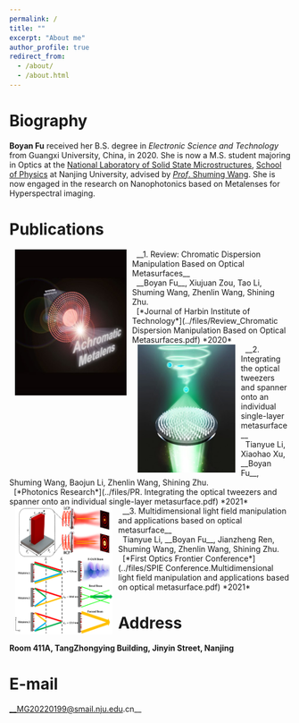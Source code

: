 ```yaml
---
permalink: /
title: ""
excerpt: "About me"
author_profile: true
redirect_from: 
  - /about/
  - /about.html
---
```


 Biography
======
__Boyan Fu__ received her B.S. degree in *Electronic Science and Technology* from Guangxi University, China, in 2020. She is now a M.S. student majoring in Optics at the [National Laboratory of Solid State Microstructures](https://vlssm.nju.edu.cn/), [School of Physics](https://physics.nju.edu.cn/) at Nanjing University, advised by [*Prof*. Shuming Wang](https://physics.nju.edu.cn/sz/gdkxx/20191105/i45277.html). She is now engaged in the research on Nanophotonics based on Metalenses for Hyperspectral imaging.


<!-- __Update: I will be joining Stanford University as a Ph.D. student in Fall 2021!__ -->




<!-- Research area
======

<div>
<div style="font-size:15pt"><strong>Metasurface-Based Optical Manipulation</strong></div>
  <hr/>
</div>
<div style="font-size:11pt ;  font-style:italic">
 <img   width="200" align="left"  hspace= 10px src="../images/tianyue.png"/>
<p align = "justify">Optical tweezers (OT) and optical spanner (OS) are powerful tools of optical manipulation, which are responsible for particle trapping and rotation, respectively. Conventionally, the OT and OS are built using bulky three-dimensional devices, such as microscope objectives and spatial light modulators. Recently, metasurfaces are proposed for setting up them on a microscale platform, which greatly miniaturizing the systems. In this topic, we offer a metasurface-based solution to integrating the OT and OS. Using the prevailing approach based on the geometric and dynamic phases, we show that it is possible to construct an output field, which promises a high NA focal spot, accompanied with a coaxial vortex. Optical trapping and rotation are numerically demonstrated by estimating the mechanical effects on a particle probe. Moreover, we demonstrate an on-demand control of the OT-to-OS distance and the topological charge possessed by the OS. Our results may empower advanced applications in on-chip particle manipulation.</p>
  </div>


<br/>

<div>
<div style="font-size:15pt"><strong>Multidimensional Light-Field Manipulation with Metasurfaces</strong></div>
  <hr/>
</div>
<div style="font-size:11pt ; font-style:italic">
 <img width="200" align="left"   hspace= 10px src="../images/manipulation.png"/>
<p align = "justify">Metasurfaces possessing the advantages of miniaturized size, are widely employed to manipulate light in the subwavelength region, which breaks the limitation of bulky and complex volume and system compared to the traditional optical elements. An advantage of metasurfaces is their versatility by invoking the parameters of light-field to achieve various functionalities into a single-layer metasurface. In this project, we report methods of using the polarization and dispersion of light to achieve multifunctional metasurface devices, allowing the different degrees of freedom of light to carry independent phase profiles to achieve the polarization-dependent conversion of Bessel beams with different orders and NAs as well as wavelength-controlled multifunctional metalenses by introducing an improved genetic algorithm have been implemented. We envision our research are expected to be the potential candidates in multifunctional integrated optical devices.</p>
  </div>

<br/>

<div>
<div style="font-size:15pt"><strong>Chromatic Dispersion Manipulation Based on Metalenses</strong></div>
  <hr>
</div>
<div style="font-size:11pt ;  font-style:italic">
 <img width="200" align="left"  hspace= 10px  src="../images/chromatic.png"/>
<p align = "justify">Among all the optical elements, the metalenses possess most basic and important application, compared with the traditional lenses, it has significant advantages in integration and miniaturization. However, the resonant dispersion of each nanostructure, the inherent dispersion of planar devices and optical materials lead to large chromatic aberrations in the metalenses, that severely reduces the quality of their focusing and imaging. Therefore, how to effectively suppress or manipulate the chromatic aberration of metalenses has attracted worldwide attention in recent years, and various excellent achievements have promoted the development of this field. In this project, the Differencial-phase equation has been employed to design the achromatic or super chromatic metalenses, which provides the possibility for the development of ultrathin full-color camera or spectral imaging devices.</p>
  </div>

<br/>  -->

Publications
======

<!-- <img width="175" align="left" src="../images/multigrid.jpg"/>  -->

<img width="200" align="left"  hspace= 10px src="../images/Achromatic.jpg"/>
&nbsp; __1. Review: Chromatic Dispersion Manipulation Based on Optical Metasurfaces__<br/>
&nbsp; __Boyan Fu__, Xiujuan Zou, Tao Li, Shuming Wang, Zhenlin Wang, Shining Zhu. <br/>
&nbsp;  [*Journal of Harbin Institute of Technology*](../files/Review_Chromatic Dispersion Manipulation Based on Optical Metasurfaces.pdf) *2020* <br/>


<img width="175" align="left" hspace= 10px src="../images/OT-OS metasurface.jpg"/>
&nbsp; __2. Integrating the optical tweezers and spanner onto an individual single-layer metasurface__<br/>
&nbsp; Tianyue Li, Xiaohao Xu, __Boyan Fu__, Shuming Wang, Baojun Li, Zhenlin Wang, Shining Zhu. <br/>
&nbsp;  [*Photonics Research*](../files/PR. Integrating the optical tweezers and spanner onto an individual single-layer metasurface.pdf) *2021* <br/>


<img width="175" align="left" hspace= 10px src="../images/multidimentional light-field manipulation.png"/>
&nbsp; __3. Multidimensional light field manipulation and applications based on optical metasurface__<br/>
&nbsp; Tianyue Li, __Boyan Fu__, Jianzheng Ren, Shuming Wang, Zhenlin Wang, Shining Zhu. <br/>
&nbsp;  [*First Optics Frontier Conference*](../files/SPIE Conference.Multidimensional light field manipulation and applications based on optical metasurface.pdf) *2021* <br/>


<!-- <img width="175" align="left" src="https://ErisZhang.github.io/images/comp-dynamics-representative-image.jpg"/> -->



<!-- Industry Experience
======
<img width="90" align="left" src="../images/adobe-logo.png"/>

&nbsp; __Creative Intelligence Lab, Adobe Research__<br/>
&nbsp; Research Intern with Dr. [Danny Kaufman](http://dannykaufman.io/)<br/>
&nbsp; *<h style="color:rgb(150, 150, 150);font-size:16px">Project: Multi-Resolution Simulation</h> <br/>*
&nbsp; &nbsp; &nbsp; &nbsp; &nbsp; &nbsp; &nbsp; &nbsp; &nbsp; &nbsp; &nbsp; &nbsp; &nbsp;
&nbsp; &nbsp; &nbsp; &nbsp; &nbsp; &nbsp; &nbsp; &nbsp; &nbsp; &nbsp; &nbsp; &nbsp; &nbsp; &nbsp;
&nbsp; &nbsp; &nbsp; &nbsp; &nbsp; &nbsp; &nbsp; &nbsp; &nbsp; &nbsp; &nbsp; &nbsp; &nbsp;&nbsp; &nbsp; &nbsp; &nbsp; &nbsp; &nbsp; &nbsp; &nbsp; &nbsp; &nbsp; &nbsp; &nbsp;May 2021 - Aug. 2021<br/>
<br/>

<img width="90" align="left" src="../images/adobe-logo.png"/>

&nbsp; __Emerging Graphics Group, Adobe Research__<br/>
&nbsp; Research Intern with Dr. [Qi Sun](https://qisun.me/)<br/>
&nbsp; *<h style="color:rgb(150, 150, 150);font-size:16px">Project: Skin Modeling</h> <br/>*
&nbsp; &nbsp; &nbsp; &nbsp; &nbsp; &nbsp; &nbsp; &nbsp; &nbsp; &nbsp; &nbsp; &nbsp; &nbsp;
&nbsp; &nbsp; &nbsp; &nbsp; &nbsp; &nbsp; &nbsp; &nbsp; &nbsp; &nbsp; &nbsp; &nbsp; &nbsp; &nbsp;
&nbsp; &nbsp; &nbsp; &nbsp; &nbsp; &nbsp; &nbsp; &nbsp; &nbsp; &nbsp; &nbsp; &nbsp; &nbsp;&nbsp; &nbsp; &nbsp; &nbsp; &nbsp; &nbsp; &nbsp; &nbsp; &nbsp; &nbsp; &nbsp;June 2020 - Sept. 2020<br/>

<br/> -->

<!-- Teaching Experience
======
&#9679; __Teaching Assistant__, University of Toronto<br/>
&nbsp; &nbsp; [CSC419/2520 Geometry Processing](https://github.com/alecjacobson/geometry-processing-csc2520) with Prof. [Alec Jacobson](https://www.cs.toronto.edu/~jacobson/)
&nbsp; &nbsp; &nbsp; &nbsp; &nbsp; &nbsp; &nbsp; &nbsp; Sept. 2020 - Jan. 2021<br/>

<br/> -->

<!-- Selected Projects
======
<div>
<div style="font-size:12pt"><strong>Fast Support Reduction</strong></div>
</div>
<div style="font-size:10pt"> In layer-based 3D fabrication, supporting structures are fabricated
to support overhanging regions yet discarded later. Reducing supports
saves both time and material cost. In this project, we propose 
a real-time skinning-based method to slim down the
supporting structure while maintaining a detailed-preserved and semantically meaningful geometry.
We achieve this by optimizing a set of performance objectives and searching globally in
the subspace spanned by the joint handles. Artifacts e.g. self-intersection can be effectively avoided.
Our method is implemented via OpenGL shaders and has potential to be
employed as a structural prototyping tool that facilitates model design and fabrication. </div>
<img width="100%" src="../images/bb-bunny.jpg"/> -->



Address
======
__Room 411A, TangZhongying Building, Jinyin Street, Nanjing__
<br/>

E-mail
======
__MG20220199@smail.nju.edu.cn__
<br/>

